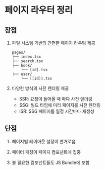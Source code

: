 # 페이지 라우터 정리

## 장점

1. 파일 시스템 기반의 간편한 페이지 라우팅 제공

    ```text
    pages/
    ├── index.tsx
    ├── search.tsx
    ├── book/
        └── [id].tsx
    ├── user/
        └── [[id]].tsx    
    ```

2. 다양한 방식의 사전 렌더링 제공

    - SSR: 요청이 들어올 때 마다 사전 렌더링
    - SSG: 빌드 타임에 미리 페이지를 사전 렌더링
    - ISR: SSG 페이지를 일정 시간마다 재생성

## 단점

1. 페이지별 레이아웃 설정이 번거로움

2. 페이터 페칭이 페이지 컴포넌트에 집중

3. 불 필요한 컴포넌트들도 JS Bundle에 포함
